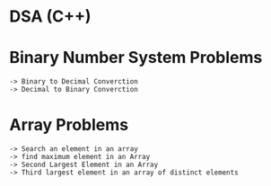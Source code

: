 # DSA (C++)


# Binary Number System Problems
    -> Binary to Decimal Converction 
    -> Decimal to Binary Converction
# Array Problems
    -> Search an element in an array
    -> find maximum element in an Array
    -> Second Largest Element in an Array
    -> Third largest element in an array of distinct elements